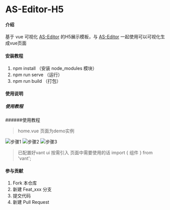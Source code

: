 # AS-Editor-H5

#### 介绍
基于 vue 可视化 [AS-Editor](https://gitee.com/was666/as-editor.git) 的H5展示模板，与 [AS-Editor](https://gitee.com/was666/as-editor.git) 一起使用可以可视化生成vue页面

#### 安装教程

1.  npm install （安装 node_modules 模块）
2.  npm run serve （运行）
3.  npm run build （打包）

#### 使用说明

##### 使用教程
######使用教程

> home.vue 页面为demo实例

![步骤1](https://images.gitee.com/uploads/images/2021/1027/180625_a6903982_5546746.png "image1.png")
![步骤2](https://images.gitee.com/uploads/images/2021/1027/180644_1710b3f0_5546746.png "image2.png")
![步骤3](https://images.gitee.com/uploads/images/2021/1027/180656_e71a6d53_5546746.png "image3.png")

> 已配置好vant ui 按需引入
页面中需要使用的话 import { 组件 } from 'vant';

#### 参与贡献

1.  Fork 本仓库
2.  新建 Feat_xxx 分支
3.  提交代码
4.  新建 Pull Request


